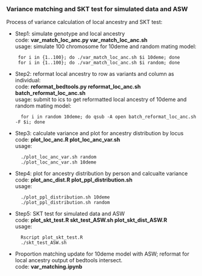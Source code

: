 ### Variance matching and SKT test for simulated data and ASW
Process of variance calculation of local ancestry and SKT test:  
* Step1: simulate genotype and local ancestry  
  code: __var_match_loc_anc.py  var_match_loc_anc.sh__  
  usage: simulate 100 chromosome for 10deme and random mating model:
  ```
   for i in {1..100}; do ./var_match_loc_anc.sh $i 10deme; done 
   for i in {1..100}; do ./var_match_loc_anc.sh $i random; done
  ```
* Step2: reformat local ancestry to row as variants and column as individual:  
  code: __reformat_bedtools.py  reformat_loc_anc.sh   batch_reformat_loc_anc.sh__   
  usage: submit to ics to get reformatted local ancestry of 10deme and random mating model:
  ```
    for i in random 10deme; do qsub -A open batch_reformat_loc_anc.sh -F $i; done
  ```
* Step3: calculate variance and plot for ancestry distribution by locus  
  code: __plot_loc_anc.R  plot_loc_anc_var.sh__  
  usage: 
  ```
    ./plot_loc_anc_var.sh random
    ./plot_loc_anc_var.sh 10deme
  ```
* Step4: plot for ancestry distribution by person and calcualte variance  
  code: __plot_anc_dist.R  plot_ppl_distribution.sh__  
  usage: 
  ```
    ./plot_ppl_distribution.sh 10deme
    ./plot_ppl_distribution.sh random
  ```
* Step5: SKT test for simulated data and ASW  
  code: __plot_skt_test.R  skt_test_ASW.sh  plot_skt_dist_ASW.R__    
  usage:  
  ```
    Rscript plot_skt_test.R
    ./skt_test_ASW.sh
  ```
* Proportion matching update for 10deme model with ASW; reformat for local ancestry output of bedtools intersect.  
  code: __var_matching.ipynb__

